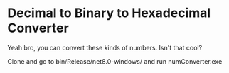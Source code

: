 # Decimal to Binary to Hexadecimal Converter

Yeah bro, you can convert these kinds of numbers. Isn't that cool?

Clone and go to bin/Release/net8.0-windows/ and run numConverter.exe 
